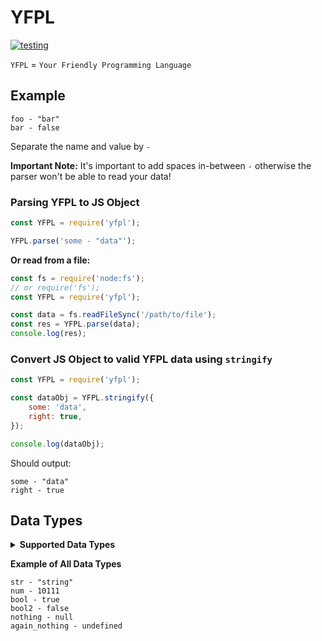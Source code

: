 # YFPL

[![testing](https://github.com/loldonut/yfpl/actions/workflows/test.yml/badge.svg?branch=main)](https://github.com/loldonut/yfpl/actions/workflows/test.yml)

`YFPL` = `Your Friendly Programming Language`

## Example

```
foo - "bar"
bar - false
```

Separate the name and value by `-`

**Important Note:** It's important to add spaces in-between `-` otherwise the parser won't be able to read your data!

### Parsing YFPL to JS Object

```js
const YFPL = require('yfpl');

YFPL.parse('some - "data"');
```

**Or read from a file:**

```js
const fs = require('node:fs');
// or require('fs');
const YFPL = require('yfpl');

const data = fs.readFileSync('/path/to/file');
const res = YFPL.parse(data);
console.log(res);
```

### Convert JS Object to valid YFPL data using `stringify`

```js
const YFPL = require('yfpl');

const dataObj = YFPL.stringify({
    some: 'data',
    right: true,
});

console.log(dataObj);
```

Should output:

```
some - "data"
right - true
```

## Data Types

<details>
<summary><b>Supported Data Types</b></summary>
<br>

`string`

`number`

`boolean`

`null`

`undefined`

</details>

**Example of All Data Types**

```
str - "string"
num - 10111
bool - true
bool2 - false
nothing - null
again_nothing - undefined
```
